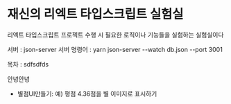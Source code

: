 # 재신의 리엑트 타입스크립트 실험실

리엑트 타입스크립트 프로젝트 수행 시 필요한 로직이나 기능들을 실험하는 실험실이다

서버 : json-server
서버 명령어 : yarn json-server --watch db.json --port 3001

목차 :
sdfsdfds

안녕안녕

- 별점UI만들기: 예) 평점 4.36점을 별 이미지로 표시하기
